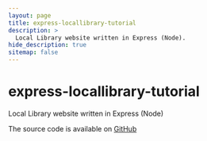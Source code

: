 ```yaml
---
layout: page
title: express-locallibrary-tutorial
description: >
  Local Library website written in Express (Node).
hide_description: true
sitemap: false
---
```


# express-locallibrary-tutorial
Local Library website written in Express (Node)

The source code is available on [GitHub](https://github.com/godoquaran/express-locallibrary-tutorial)